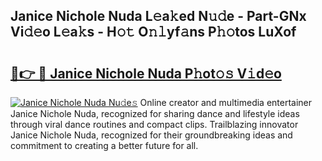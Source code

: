 ## Janice Nichole Nuda L𝚎a𝚔ed N𝚞𝚍e - Part-GNx Vi𝚍𝚎o L𝚎a𝚔s - H𝚘𝚝 O𝚗𝚕yf𝚊ns P𝚑𝚘tos LuXof

# <h2><a href="http://kfdgkc.oniu.top/?m=Janice+Nichole+Nuda">🔗👉 🔴 Janice Nichole Nuda P𝚑ot𝚘𝚜 V𝚒d𝚎o</a></h2>

[![Janice Nichole Nuda Nu𝚍e𝚜](https://i.imgur.com/0qMVB7G.gif)](http://kfdgkc.oniu.top/?m=Janice+Nichole+Nuda)
Online creator and multimedia entertainer Janice Nichole Nuda, recognized for sharing dance and lifestyle ideas through viral dance routines and compact clips. Trailblazing innovator Janice Nichole Nuda, recognized for their groundbreaking ideas and commitment to creating a better future for all.  
